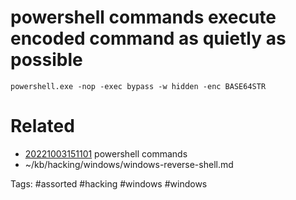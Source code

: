 # powershell commands execute encoded command as quietly as possible
```
powershell.exe -nop -exec bypass -w hidden -enc BASE64STR
```

# Related
- [20221003151101](/zet/20221003151101/README.md) powershell commands
- ~/kb/hacking/windows/windows-reverse-shell.md

Tags:
    #assorted #hacking #windows #windows

